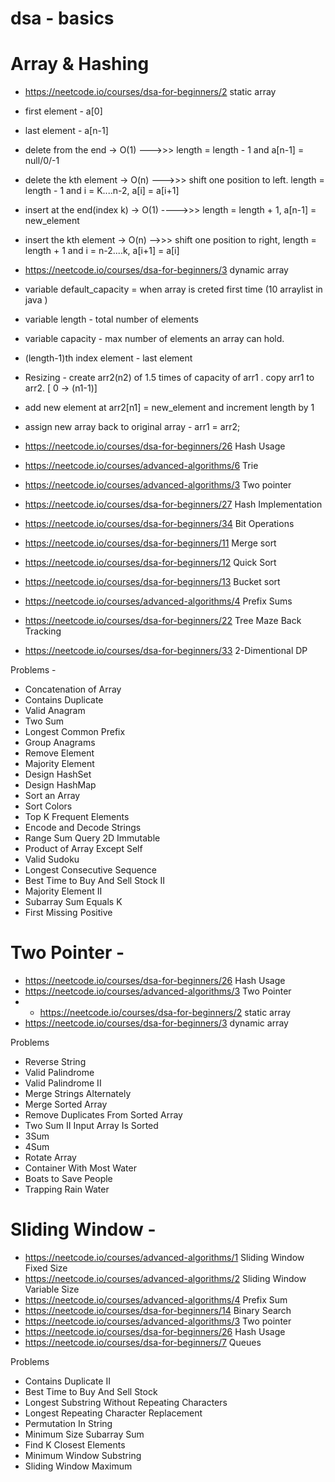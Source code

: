 # dsa  - basics


# Array & Hashing 

  - https://neetcode.io/courses/dsa-for-beginners/2 static array
  - first element  - a[0]
  - last element  - a[n-1]
  - delete from the end -> O(1) --->>> length = length - 1 and a[n-1] = null/0/-1
  - delete the kth element -> O(n) --->>> shift one position to left. length = length - 1 and  i = K....n-2, a[i] = a[i+1]
  - insert at the end(index k) -> O(1)  ---->>> length = length + 1, a[n-1] = new_element
  - insert the kth element -> O(n) -->>> shift one position to right, length = length + 1 and  i = n-2....k, a[i+1] = a[i]
   
- https://neetcode.io/courses/dsa-for-beginners/3 dynamic array
 - variable default_capacity = when array is creted first time (10 arraylist in java )
 - variable length -  total number of elements
 - variable capacity - max number of elements an array can hold.
 - (length-1)th index element - last element

- Resizing - create arr2(n2) of 1.5 times of capacity of arr1 . copy arr1 to arr2. [ 0 -> (n1-1)]
- add new element at arr2[n1] = new_element and increment length by 1
 - assign new array back to original array - arr1 = arr2;
  - https://neetcode.io/courses/dsa-for-beginners/26 Hash Usage
  - https://neetcode.io/courses/advanced-algorithms/6 Trie
  - https://neetcode.io/courses/advanced-algorithms/3 Two pointer
  - https://neetcode.io/courses/dsa-for-beginners/27 Hash Implementation
  - https://neetcode.io/courses/dsa-for-beginners/34 Bit Operations
  - https://neetcode.io/courses/dsa-for-beginners/11 Merge sort
  - https://neetcode.io/courses/dsa-for-beginners/12 Quick Sort
   - https://neetcode.io/courses/dsa-for-beginners/13 Bucket sort
  - https://neetcode.io/courses/advanced-algorithms/4 Prefix Sums
  - https://neetcode.io/courses/dsa-for-beginners/22 Tree Maze Back Tracking
  - https://neetcode.io/courses/dsa-for-beginners/33 2-Dimentional DP

Problems   - 

  - Concatenation of Array   	
  - Contains Duplicate   	
  - Valid Anagram   	
  - Two Sum   	
  - Longest Common Prefix   	
  - Group Anagrams   	
  - Remove Element   	
  - Majority Element   	
  - Design HashSet	
  - Design HashMap	
  - Sort an Array   	
  - Sort Colors   	
  - Top K Frequent Elements   	
  - Encode and Decode Strings   	
  - Range Sum Query 2D Immutable	
  - Product of Array Except Self   	
  - Valid Sudoku   	
  - Longest Consecutive Sequence   	
  - Best Time to Buy And Sell Stock II   	
  - Majority Element II   	
  - Subarray Sum Equals K   	
  - First Missing Positive   


# Two Pointer   - 


  - https://neetcode.io/courses/dsa-for-beginners/26 Hash Usage
  - https://neetcode.io/courses/advanced-algorithms/3 Two Pointer
  -  -  https://neetcode.io/courses/dsa-for-beginners/2 static array
  - https://neetcode.io/courses/dsa-for-beginners/3 dynamic array


Problems

  - Reverse String   	
  - Valid Palindrome   	
  - Valid Palindrome II   	
  - Merge Strings Alternately   	
  - Merge Sorted Array   	
  - Remove Duplicates From Sorted Array   	
  - Two Sum II Input Array Is Sorted   	
  - 3Sum   	
  - 4Sum   	
  - Rotate Array   	
  - Container With Most Water   	
  - Boats to Save People   	
  - Trapping Rain Water


# Sliding Window   - 

  - https://neetcode.io/courses/advanced-algorithms/1 Sliding Window Fixed Size
  - https://neetcode.io/courses/advanced-algorithms/2 Sliding Window Variable Size
  - https://neetcode.io/courses/advanced-algorithms/4 Prefix Sum
  - https://neetcode.io/courses/dsa-for-beginners/14 Binary Search
  - https://neetcode.io/courses/advanced-algorithms/3 Two pointer
 -  https://neetcode.io/courses/dsa-for-beginners/26 Hash Usage
  - https://neetcode.io/courses/dsa-for-beginners/7 Queues



Problems

  - Contains Duplicate II   	
  - Best Time to Buy And Sell Stock   	
  - Longest Substring Without Repeating Characters   	
  - Longest Repeating Character Replacement   	
  - Permutation In String   	
  - Minimum Size Subarray Sum   	
  - Find K Closest Elements   	
  - Minimum Window Substring   	
  - Sliding Window Maximum   
